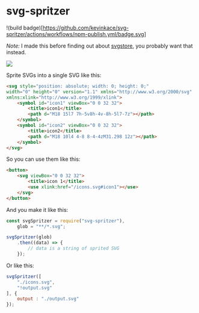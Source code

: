 # svg-spritzer
!(build badge)[https://github.com/kevinkace/svg-spritzer/actions/workflows/npm-publish.yml/badge.svg]

*Note:* I made this before finding out about [svgstore](https://github.com/svgstore/svgstore), you probably want that instead.

![](https://media.giphy.com/media/3orif3jbFCSDlr9G3m/giphy.gif)

Sprite SVGs into a single SVG like this:

```html
<svg style="position: absolute; width: 0; height: 0;"
width="0" height="0" version="1.1" xmlns="http://www.w3.org/2000/svg"
xmlns:xlink="http://www.w3.org/1999/xlink">
    <symbol id="icon1" viewBox="0 0 32 32">
        <title>icon1</title>
        <path d="M18 15l7 7h-5v8h-4v-8h-5l7-7z"></path>
    </symbol>
    <symbol id="icon2" viewBox="0 0 32 32">
        <title>icon2</title>
        <path d="M18 10l4 4-8 8-4-4zM31.298 12z"></path>
    </symbol>
</svg>
```

So you can use them like this:

```html
<button>
    <svg viewBox="0 0 32 32">
        <title>icon 1</title>
        <use xlink:href="/icons.svg#icon1"></use>
    </svg>
</button>
```

And you make it like this:

```js
const svgSpritzer = require("svg-spritzer"),
    glob = "**/*.svg";

svgSpritzer(glob)
    .then((data) => {
        // data is a string of sprited SVG
    });
```

Or like this:

```js
svgSpritzer([
    "./icons.svg",
    "!output.svg"
], {
    output : "./output.svg"
});
```
